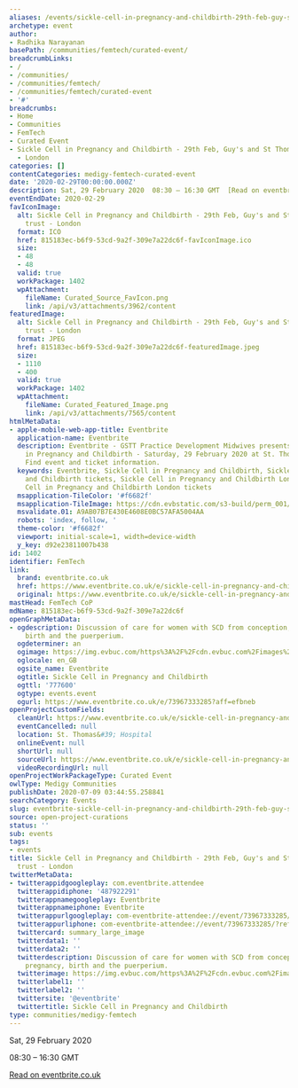 ```yaml
---
aliases: /events/sickle-cell-in-pregnancy-and-childbirth-29th-feb-guy-s-and-st-thomas-nhs-trust-london
archetype: event
author:
- Radhika Narayanan
basePath: /communities/femtech/curated-event/
breadcrumbLinks:
- /
- /communities/
- /communities/femtech/
- /communities/femtech/curated-event
- '#'
breadcrumbs:
- Home
- Communities
- FemTech
- Curated Event
- Sickle Cell in Pregnancy and Childbirth - 29th Feb, Guy's and St Thomas' NHS trust
  - London
categories: []
contentCategories: medigy-femtech-curated-event
date: '2020-02-29T00:00:00.000Z'
description: Sat, 29 February 2020  08:30 – 16:30 GMT  [Read on eventbrite.co.uk](https://www.eventbrite.co.uk/e/sickle-cell-in-pregnancy-and-childbirth-tickets-73967333285)
eventEndDate: 2020-02-29
favIconImage:
  alt: Sickle Cell in Pregnancy and Childbirth - 29th Feb, Guy's and St Thomas' NHS
    trust - London
  format: ICO
  href: 815183ec-b6f9-53cd-9a2f-309e7a22dc6f-favIconImage.ico
  size:
  - 48
  - 48
  valid: true
  workPackage: 1402
  wpAttachment:
    fileName: Curated_Source_FavIcon.png
    link: /api/v3/attachments/3962/content
featuredImage:
  alt: Sickle Cell in Pregnancy and Childbirth - 29th Feb, Guy's and St Thomas' NHS
    trust - London
  format: JPEG
  href: 815183ec-b6f9-53cd-9a2f-309e7a22dc6f-featuredImage.jpeg
  size:
  - 1110
  - 400
  valid: true
  workPackage: 1402
  wpAttachment:
    fileName: Curated_Featured_Image.png
    link: /api/v3/attachments/7565/content
htmlMetaData:
- apple-mobile-web-app-title: Eventbrite
  application-name: Eventbrite
  description: Eventbrite - GSTT Practice Development Midwives presents Sickle Cell
    in Pregnancy and Childbirth - Saturday, 29 February 2020 at St. Thomas' Hospital.
    Find event and ticket information.
  keywords: Eventbrite, Sickle Cell in Pregnancy and Childbirth, Sickle Cell in Pregnancy
    and Childbirth tickets, Sickle Cell in Pregnancy and Childbirth London, Sickle
    Cell in Pregnancy and Childbirth London tickets
  msapplication-TileColor: '#f6682f'
  msapplication-TileImage: https://cdn.evbstatic.com/s3-build/perm_001/8ad267/django/images/favicons/mstile-144x144.png
  msvalidate.01: A9AB07B7E430E4608E0BC57AFA5004AA
  robots: 'index, follow, '
  theme-color: '#f6682f'
  viewport: initial-scale=1, width=device-width
  y_key: d92e23811007b438
id: 1402
identifier: FemTech
link:
  brand: eventbrite.co.uk
  href: https://www.eventbrite.co.uk/e/sickle-cell-in-pregnancy-and-childbirth-tickets-73967333285?aff=ebdssbdestsearch
  original: https://www.eventbrite.co.uk/e/sickle-cell-in-pregnancy-and-childbirth-tickets-73967333285?aff=ebdssbdestsearch
mastHead: FemTech CoP
mdName: 815183ec-b6f9-53cd-9a2f-309e7a22dc6f
openGraphMetaData:
- ogdescription: Discussion of care for women with SCD from conception, through pregnancy,
    birth and the puerperium.
  ogdeterminer: an
  ogimage: https://img.evbuc.com/https%3A%2F%2Fcdn.evbuc.com%2Fimages%2F74174651%2F166172165322%2F1%2Foriginal.20190924-190633?w=1000&auto=format%2Ccompress&q=75&sharp=10&rect=408%2C171%2C238%2C119&s=2ed012f67645a200c7717625c3453ff0
  oglocale: en_GB
  ogsite_name: Eventbrite
  ogtitle: Sickle Cell in Pregnancy and Childbirth
  ogttl: '777600'
  ogtype: events.event
  ogurl: https://www.eventbrite.co.uk/e/73967333285?aff=efbneb
openProjectCustomFields:
  cleanUrl: https://www.eventbrite.co.uk/e/sickle-cell-in-pregnancy-and-childbirth-tickets-73967333285?aff=ebdssbdestsearch
  eventCancelled: null
  location: St. Thomas&#39; Hospital
  onlineEvent: null
  shortUrl: null
  sourceUrl: https://www.eventbrite.co.uk/e/sickle-cell-in-pregnancy-and-childbirth-tickets-73967333285?aff=ebdssbdestsearch
  videoRecordingUrl: null
openProjectWorkPackageType: Curated Event
owlType: Medigy Communities
publishDate: 2020-07-09 03:44:55.258841
searchCategory: Events
slug: eventbrite-sickle-cell-in-pregnancy-and-childbirth-29th-feb-guy-s-and-st-thomas-nhs-trust-london
source: open-project-curations
status: ''
sub: events
tags:
- events
title: Sickle Cell in Pregnancy and Childbirth - 29th Feb, Guy's and St Thomas' NHS
  trust - London
twitterMetaData:
- twitterappidgoogleplay: com.eventbrite.attendee
  twitterappidiphone: '487922291'
  twitterappnamegoogleplay: Eventbrite
  twitterappnameiphone: Eventbrite
  twitterappurlgoogleplay: com-eventbrite-attendee://event/73967333285/?referrer=eandurlxtcar&aff=ebdssbdestsearch
  twitterappurliphone: com-eventbrite-attendee://event/73967333285/?referrer=eiosurlxtcar&aff=ebdssbdestsearch
  twittercard: summary_large_image
  twitterdata1: ''
  twitterdata2: ''
  twitterdescription: Discussion of care for women with SCD from conception, through
    pregnancy, birth and the puerperium.
  twitterimage: https://img.evbuc.com/https%3A%2F%2Fcdn.evbuc.com%2Fimages%2F74174651%2F166172165322%2F1%2Foriginal.20190924-190633?w=1000&auto=format%2Ccompress&q=75&sharp=10&rect=408%2C171%2C238%2C119&s=2ed012f67645a200c7717625c3453ff0
  twitterlabel1: ''
  twitterlabel2: ''
  twittersite: '@eventbrite'
  twittertitle: Sickle Cell in Pregnancy and Childbirth
type: communities/medigy-femtech
---
```


Sat, 29 February 2020

08:30 – 16:30 GMT

[Read on eventbrite.co.uk](https://www.eventbrite.co.uk/e/sickle-cell-in-pregnancy-and-childbirth-tickets-73967333285)